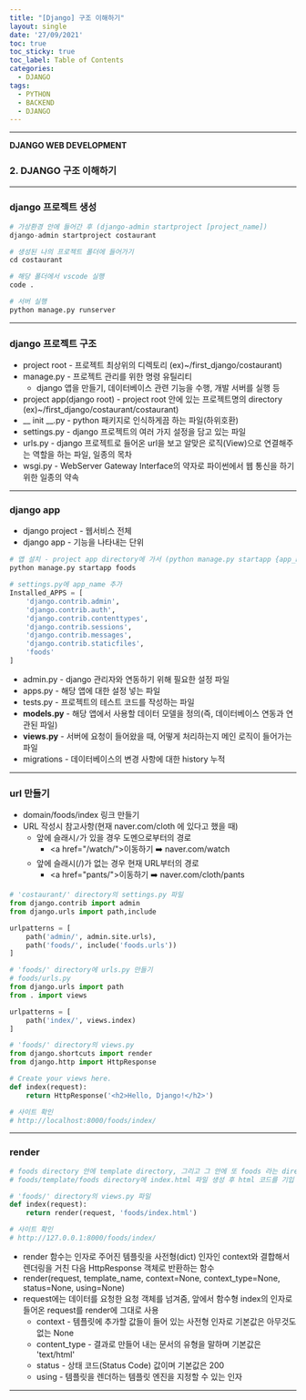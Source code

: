 ```yaml
---
title: "[Django] 구조 이해하기"
layout: single
date: '27/09/2021'
toc: true
toc_sticky: true
toc_label: Table of Contents
categories:
  - DJANGO
tags:
  - PYTHON
  - BACKEND
  - DJANGO
---
```


---
<b>DJANGO WEB DEVELOPMENT</b>
### 2. DJANGO 구조 이해하기

---

### django 프로젝트 생성

```python
# 가상환경 안에 들어간 후 (django-admin startproject [project_name])
django-admin startproject costaurant

# 생성된 나의 프로젝트 폴더에 들어가기
cd costaurant

# 해당 폴더에서 vscode 실행
code .

# 서버 실행
python manage.py runserver
```

---

### django 프로젝트 구조
* project root - 프로젝트 최상위의 디렉토리 (ex)~/first_django/costaurant)
* manage.py - 프로젝트 관리를 위한 명령 유틸리티
    * django 앱을 만들기, 데이터베이스 관련 기능을 수행, 개발 서버를 실행 등
* project app(django root) - project root 안에 있는 프로젝트명의 directory (ex)~/first_django/costaurant/costaurant)
* __ init __.py - python 패키지로 인식하게끔 하는 파일(하위호환)
* settings.py - django 프로젝트의 여러 가지 설정을 담고 있는 파일
* urls.py - django 프로젝트로 들어온 url을 보고 알맞은 로직(View)으로 연결해주는 역할을 하는 파일, 일종의 목차
* wsgi.py - WebServer Gateway Interface의 약자로 파이썬에서 웹 통신을 하기 위한 일종의 약속

---

### django app
* django project - 웹서비스 전체
* django app - 기능을 나타내는 단위

```python
# 앱 설치 - project app directory에 가서 (python manage.py startapp {app_name}
python manage.py startapp foods

# settings.py에 app_name 추가
Installed_APPS = [
    'django.contrib.admin',
    'django.contrib.auth',
    'django.contrib.contenttypes',
    'django.contrib.sessions',
    'django.contrib.messages',
    'django.contrib.staticfiles',
    'foods'
]
```
* admin.py - django 관리자와 연동하기 위해 필요한 설정 파일
* apps.py - 해당 앱에 대한 설정 넣는 파일
* tests.py - 프로젝트의 테스트 코드를 작성하는 파일
* <strong>models.py</strong> - 해당 앱에서 사용할 데이터 모델을 정의(즉, 데이터베이스 연동과 연관된 파일)
* <strong>views.py</strong> - 서버에 요청이 들어왔을 때, 어떻게 처리하는지 메인 로직이 들어가는 파일
* migrations - 데이터베이스의 변경 사항에 대한 history 누적

---

### url 만들기
* domain/foods/index 링크 만들기
* URL 작성시 참고사항(현재 naver.com/cloth 에 있다고 했을 때)
    * 앞에 슬래시```/```가 있을 경우 도멘으로부터의 경로
        * \<a href="/watch/">이동하기</a> ➡️ naver.com/watch
    * 앞에 슬래시(/)가 없는 경우 현재 URL부터의 경로
        * \<a href="pants/">이동하기</a> ➡️ naver.com/cloth/pants

```python
# 'costaurant/' directory의 settings.py 파일
from django.contrib import admin
from django.urls import path,include

urlpatterns = [
    path('admin/', admin.site.urls),
    path('foods/', include('foods.urls'))
]

# 'foods/' directory에 urls.py 만들기
# foods/urls.py
from django.urls import path
from . import views

urlpatterns = [
    path('index/', views.index)
]

# 'foods/' directory의 views.py
from django.shortcuts import render
from django.http import HttpResponse

# Create your views here.
def index(request):
    return HttpResponse('<h2>Hello, Django!</h2>')

# 사이트 확인
# http://localhost:8000/foods/index/
```

---

### render

```python
# foods directory 안에 template directory, 그리고 그 안에 또 foods 라는 directory 생성
# foods/template/foods directory에 index.html 파일 생성 후 html 코드를 기입

# 'foods/' directory의 views.py 파일
def index(request):
    return render(request, 'foods/index.html')

# 사이트 확인
# http://127.0.0.1:8000/foods/index/
```

* render 함수는 인자로 주어진 템플릿을 사전형(dict) 인자인 context와 결합해서 렌더링을 거친 다음 HttpResponse 객체로 반환하는 함수
* render(request, template_name, context=None, context_type=None, status=None, using=None)
* request에는 데이터를 요청한 요청 객체를 넘겨줌, 앞에서 함수형 index의 인자로 들어온 request를 render에 그대로 사용
    * context - 템플릿에 추가할 값들이 들어 있는 사전형 인자로 기본값은 아무것도 없는 None
    * content_type - 결과로 만들어 내는 문서의 유형을 말하며 기본값은 'text/html'
    * status - 상태 코드(Status Code) 값이며 기본값은 200
    * using - 템플릿을 렌더하는 템플릿 엔진을 지정할 수 있는 인자

---